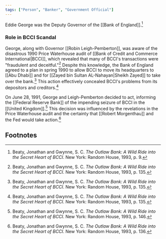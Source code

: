 ```yaml
---
tags: ["Person", "Banker", "Government Official"]
---
```

Eddie George was the Deputy Governor of the [[Bank of England]].[^1]

### Role in BCCI Scandal

George, along with Governor [[Robin Leigh-Pemberton]], was aware of the disastrous 1990 Price Waterhouse audit of [[Bank of Credit and Commerce International|BCCI]], which revealed that many of BCCI's transactions were "fraudulent and deceitful."[^2] Despite this knowledge, the Bank of England agreed to a plan in spring 1990 to allow BCCI to move its headquarters to [[Abu Dhabi]] and for [[Zayed bin Sultan AL-Nahayan|Sheikh Zayed]] to take over the bank.[^3] This action effectively concealed BCCI's problems from its depositors and creditors.[^4]

On June 28, 1991, George and Leigh-Pemberton decided to act, informing the [[Federal Reserve Bank]] of the impending seizure of BCCI in the [[United Kingdom]].[^5] This decision was influenced by the revelations in the Price Waterhouse audit and the certainty that [[Robert Morgenthau]] and the Fed would take action.[^6]

## Footnotes

[^1]: Beaty, Jonathan and Gwynne, S. C. *The Outlaw Bank: A Wild Ride into the Secret Heart of BCCI*. New York: Random House, 1993, p. 9.
[^2]: Beaty, Jonathan and Gwynne, S. C. *The Outlaw Bank: A Wild Ride into the Secret Heart of BCCI*. New York: Random House, 1993, p. 135.
[^3]: Beaty, Jonathan and Gwynne, S. C. *The Outlaw Bank: A Wild Ride into the Secret Heart of BCCI*. New York: Random House, 1993, p. 135.
[^4]: Beaty, Jonathan and Gwynne, S. C. *The Outlaw Bank: A Wild Ride into the Secret Heart of BCCI*. New York: Random House, 1993, p. 135.
[^5]: Beaty, Jonathan and Gwynne, S. C. *The Outlaw Bank: A Wild Ride into the Secret Heart of BCCI*. New York: Random House, 1993, p. 146.
[^6]: Beaty, Jonathan and Gwynne, S. C. *The Outlaw Bank: A Wild Ride into the Secret Heart of BCCI*. New York: Random House, 1993, p. 136.
